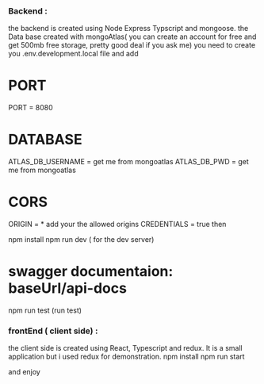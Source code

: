 ### Backend : 
the backend is created using Node Express Typscript and mongoose. 
the Data base created with mongoAtlas( you can create an account for free and get 500mb free storage, pretty good deal if you ask me)
you need to create you .env.development.local file and add 
# PORT
PORT = 8080

# DATABASE
ATLAS_DB_USERNAME = get me from mongoatlas
ATLAS_DB_PWD = get me from mongoatlas

# CORS
ORIGIN = * add your  the allowed origins
CREDENTIALS = true
then 

npm install 
npm run dev ( for the dev server)
# swagger documentaion: baseUrl/api-docs
npm run test (run test)

### frontEnd ( client side) : 
the client side is created using React, Typescript and redux. 
It is a small application but i used redux for demonstration.
npm install 
npm run start 

and enjoy

